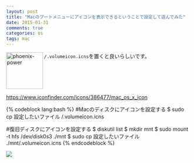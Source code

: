 ```yaml
---
layout: post
title: "Macのブートメニューにアイコンを表示できるということで設定して遊んでみた"
date: 2015-01-31
comments: true
categories: os
tags: mac
---
```

<img src="{{ root_url }}/images/more.png" alt="phoenix-power" align="left" width="100" height="100">`/.volumeicon.icns`を置くと良いらしいです。<!--more--><br clear="all">


https://www.iconfinder.com/icons/386477/mac_os_x_icon

{% codeblock lang:bash %}
#Macのディスクにアイコンを設定する
$ sudo cp 設定したいファイル /.volumeicon.icns

#復旧ディスクにアイコンを設定する
$ diskutil list
$ mkdir mnt
$ sudo mount -t hfs /dev/disk0s3 ./mnt
$ sudo cp 設定したいファイル ./mnt/.volumeicon.icns
{% endcodeblock %}

![](http://lh6.ggpht.com/-tpivihivnbE/VMxIk-NCr9I/AAAAAAAAAVk/xC4G44Gn-xs/boot_icons.png)
